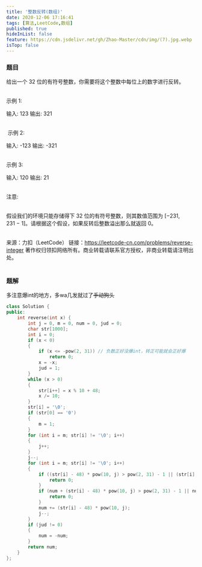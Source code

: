 ```yaml
---
title: '整数反转(数组)'
date: 2020-12-06 17:16:41
tags: [算法,LeetCode,数组]
published: true
hideInList: false
feature: https://cdn.jsdelivr.net/gh/Zhao-Master/cdn/img/(7).jpg.webp
isTop: false
---
```

### 题目
给出一个 32 位的有符号整数，你需要将这个整数中每位上的数字进行反转。<br><br>
<!-- more -->
示例 1:

输入: 123
输出: 321<br><br>

 示例 2:

输入: -123
输出: -321<br><br>

示例 3:

输入: 120
输出: 21<br><br>

注意:<br><br>

假设我们的环境只能存储得下 32 位的有符号整数，则其数值范围为 [−231,  231 − 1]。请根据这个假设，如果反转后整数溢出那么就返回 0。<br><br>

来源：力扣（LeetCode）
链接：https://leetcode-cn.com/problems/reverse-integer
著作权归领扣网络所有。商业转载请联系官方授权，非商业转载请注明出处。<br><br>

### 题解
多注意爆int的地方，多wa几发就过了~~手动狗头~~
```C++
class Solution {
public:
    int reverse(int x) {
        int j = 0, m = 0, num = 0, jud = 0;
        char str[1000];
        int i = 0;
        if (x < 0)
        {
            if (x <= -pow(2, 31)) // 负数正好没爆int，转正可能就会正好爆
                return 0;
            x = -x;
            jud = 1;
        }
        while (x > 0)
        {
            str[i++] = x % 10 + 48;
            x /= 10;
        }
        str[i] = '\0';
        if (str[0] == '0')
        {
            m = 1;
        }
        for (int i = m; str[i] != '\0'; i++)
        {
            j++;
        }
        j--;
        for (int i = m; str[i] != '\0'; i++)
        {
            if ((str[i] - 48) * pow(10, j) > pow(2, 31) - 1 || (str[i] - 48) * pow(10, j) < -pow(2, 31)) { //可能爆int的地方
                return 0;
            }
            if (num + (str[i] - 48) * pow(10, j) > pow(2, 31) - 1 || num + (str[i] - 48) * pow(10, j) < -pow(2, 31)) {  //可能爆int的地方
                return 0;
            }
            num += (str[i] - 48) * pow(10, j);
            j--;
        }
        if (jud != 0)
        {
            num = -num;
        }
        return num;
    }
};
```